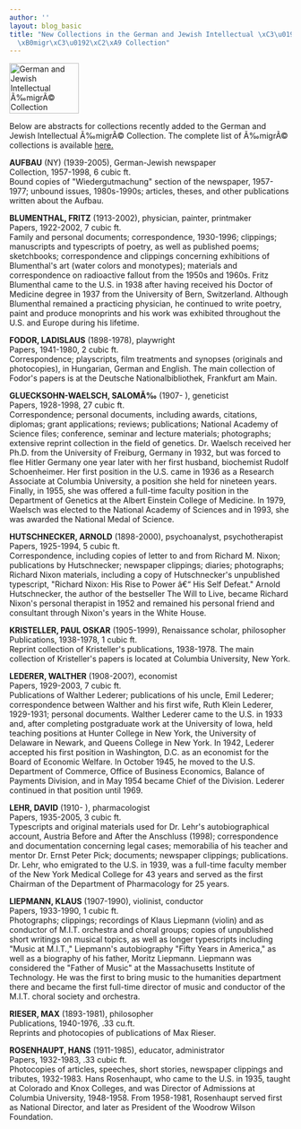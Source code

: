 ```yaml
---
author: ''
layout: blog_basic
title: "New Collections in the German and Jewish Intellectual \xC3\u0192\xE2\u20AC\
  \xB0migr\xC3\u0192\xC2\xA9 Collection"
---
```

<div class="entry-body">
<p><img align="center" alt="German and Jewish Intellectual Ã‰migrÃ© Collection" height="90" src="{{ site.url }}/posts-img/emigrea.jpg" width="124"> </img></p>
<p>Below are abstracts for collections recently added to the German and Jewish Intellectual Ã‰migrÃ© Collection. The complete list of Ã‰migrÃ© collections is available <a href="https://archives.albany.edu/browse/ger.html">here.</a></p>
<p><strong>AUFBAU</strong> (NY) (1939-2005), German-Jewish newspaper<br/>
Collection, 1957-1998, 6 cubic ft.<br/>
Bound copies of "Wiedergutmachung" section of the newspaper, 1957-1977; unbound issues, 1980s-1990s; articles, theses, and other publications written about the Aufbau.</p>
<p><strong>BLUMENTHAL, FRITZ</strong> (1913-2002), physician, painter, printmaker<br/>
Papers, 1922-2002, 7 cubic ft.<br/>
Family and personal documents; correspondence, 1930-1996; clippings; manuscripts and typescripts of poetry, as well as published poems; sketchbooks; correspondence and clippings concerning exhibitions of Blumenthal's art (water colors and monotypes); materials and correspondence on radioactive fallout from the 1950s and 1960s. Fritz Blumenthal came to the U.S. in 1938 after having received his Doctor of Medicine degree in 1937 from the University of Bern, Switzerland. Although Blumenthal remained a practicing physician, he continued to write poetry, paint and produce monoprints and his work was exhibited throughout the U.S. and Europe during his lifetime.</p>
<p><strong>FODOR, LADISLAUS</strong> (1898-1978), playwright<br/>
Papers, 1941-1980, 2 cubic ft.<br/>
Correspondence; playscripts, film treatments and synopses (originals and photocopies), in Hungarian, German and English. The main collection of Fodor's papers is at the Deutsche Nationalbibliothek, Frankfurt am Main.</p>
<p><strong>GLUECKSOHN-WAELSCH, SALOMÃ‰</strong> (1907-    ), geneticist<br/>
Papers, 1928-1998, 27 cubic ft.<br/>
Correspondence; personal documents, including awards, citations, diplomas; grant  applications; reviews; publications; National Academy of Science files; conference, seminar and lecture materials; photographs; extensive reprint collection in the field of genetics. Dr. Waelsch received her Ph.D. from the University of Freiburg, Germany in 1932, but was forced to flee Hitler Germany one year later with her first husband, biochemist Rudolf Schoenheimer. Her first position in the U.S. came in 1936 as a Research Associate at Columbia University, a position she held for nineteen years. Finally, in 1955, she was offered a full-time faculty position in the Department of Genetics at the Albert Einstein College of Medicine. In 1979, Waelsch was elected to the National Academy of Sciences and in 1993, she was awarded the National Medal of Science.</p>
<p><strong>HUTSCHNECKER, ARNOLD</strong> (1898-2000), psychoanalyst, psychotherapist<br/>
Papers, 1925-1994, 5 cubic ft.<br/>
Correspondence, including copies of letter to and from Richard M. Nixon; publications by Hutschnecker; newspaper clippings; diaries; photographs; Richard Nixon materials, including a copy of Hutschnecker's unpublished typescript, "Richard Nixon: His Rise to Power â€“ His Self Defeat." Arnold Hutschnecker, the author of the bestseller The Will to Live, became Richard Nixon's personal therapist in 1952 and remained his personal friend and consultant through Nixon's years in the White House. </p>
<p><strong>KRISTELLER, PAUL OSKAR</strong> (1905-1999), Renaissance scholar, philosopher<br/>
Publications, 1938-1978, 1 cubic ft.<br/>
Reprint collection of Kristeller's publications, 1938-1978. The main collection of Kristeller's papers is located at Columbia University, New York.</p>
<p><strong>LEDERER, WALTHER</strong> (1908-200?), economist<br/>
Papers, 1929-2003, 7 cubic ft.<br/>
Publications of Walther Lederer; publications of his uncle, Emil Lederer; correspondence between Walther and his first wife, Ruth Klein Lederer, 1929-1931; personal documents. 	Walther Lederer came to the U.S. in 1933 and, after completing postgraduate work at the University of Iowa, held teaching positions at Hunter College in New York, the University of Delaware in Newark, and Queens College in New York. In 1942, Lederer accepted his first position in Washington, D.C. as an economist for the Board of Economic Welfare. In October 1945, he moved to the U.S. Department of Commerce, Office of Business Economics, Balance of Payments Division, and in May 1954 became Chief of the Division. Lederer continued in that position until 1969.</p>
<p><strong>LEHR, DAVID</strong> (1910-    ), pharmacologist<br/>
Papers, 1935-2005, 3 cubic ft.<br/>
Typescripts and original materials used for Dr. Lehr's autobiographical account, Austria Before and After the Anschluss (1998); correspondence and documentation concerning legal cases; memorabilia of his teacher and mentor Dr. Ernst Peter Pick; documents; newspaper clippings; publications. Dr. Lehr, who emigrated to the U.S. in 1939, was a full-time faculty member of the New York Medical College for 43 years and served as the first Chairman of the Department of Pharmacology for 25 years.</p>
<p><strong>LIEPMANN, KLAUS</strong> (1907-1990), violinist, conductor<br/>
Papers, 1933-1990, 1 cubic ft.<br/>
Photographs; clippings; recordings of Klaus Liepmann (violin) and as conductor of M.I.T. orchestra and choral groups; copies of unpublished short writings on musical topics, as well as longer typescripts including "Music at M.I.T.," Liepmann's autobiography "Fifty Years in America," as well as a biography of his father, Moritz Liepmann. Liepmann was considered the "Father of Music" at the Massachusetts Institute of Technology. He was the first to bring music to the humanities department there and became the first full-time director of music and conductor of the M.I.T. choral society and orchestra.</p>
<p><strong>RIESER, MAX</strong> (1893-1981), philosopher<br/>
Publications, 1940-1976, .33 cu.ft.<br/>
Reprints and photocopies of publications of Max Rieser.</p>
<p><strong>ROSENHAUPT, HANS</strong> (1911-1985), educator, administrator<br/>
Papers, 1932-1983, .33 cubic ft.<br/>
Photocopies of articles, speeches, short stories, newspaper clippings and tributes, 1932-1983. Hans Rosenhaupt, who came to the U.S. in 1935, taught at Colorado and Knox Colleges, and was Director of Admissions at Columbia University, 1948-1958. From 1958-1981, Rosenhaupt served first as National Director, and later as President of the Woodrow Wilson Foundation.</p>
<p><br/>
</p>
</div>
